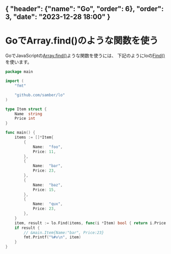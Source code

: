 { "header": {"name": "Go", "order": 6},  "order": 3, "date": "2023-12-28 18:00" }
---
# GoでArray.find()のような関数を使う

GoでJavaScriptの[Array.find()](https://developer.mozilla.org/en-US/docs/Web/JavaScript/Reference/Global_Objects/Array/find)ような関数を使うには、
下記のようにloの[Find()](https://github.com/samber/lo?tab=readme-ov-file#find)を使います。

```go
package main

import (
	"fmt"

	"github.com/samber/lo"
)

type Item struct {
	Name  string
	Price int
}

func main() {
	items := []*Item{
		{
			Name:  "foo",
			Price: 11,
		},
		{
			Name:  "bar",
			Price: 23,
		},
		{
			Name:  "baz",
			Price: 15,
		},
		{
			Name:  "qux",
			Price: 23,
		},
	}
	item, result := lo.Find(items, func(i *Item) bool { return i.Price == 23 })
	if result {
        // &main.Item{Name:"bar", Price:23}
		fmt.Printf("%#v\n", item)
	}
}
```